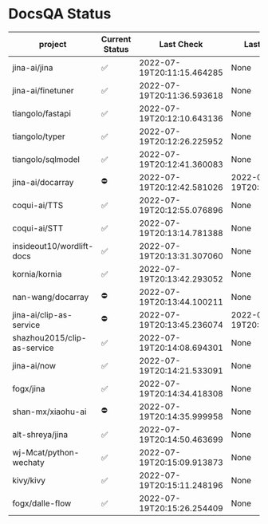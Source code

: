 # DocsQA Status

|          project          |Current Status|        Last Check        |      Last Downtime       |
|---------------------------|--------------|--------------------------|--------------------------|
|jina-ai/jina               |✅            |2022-07-19T20:11:15.464285|None                      |
|jina-ai/finetuner          |✅            |2022-07-19T20:11:36.593618|None                      |
|tiangolo/fastapi           |✅            |2022-07-19T20:12:10.643136|None                      |
|tiangolo/typer             |✅            |2022-07-19T20:12:26.225952|None                      |
|tiangolo/sqlmodel          |✅            |2022-07-19T20:12:41.360083|None                      |
|jina-ai/docarray           |⛔️           |2022-07-19T20:12:42.581026|2022-07-19T20:12:42.581010|
|coqui-ai/TTS               |✅            |2022-07-19T20:12:55.076896|None                      |
|coqui-ai/STT               |✅            |2022-07-19T20:13:14.781388|None                      |
|insideout10/wordlift-docs  |✅            |2022-07-19T20:13:31.307060|None                      |
|kornia/kornia              |✅            |2022-07-19T20:13:42.293052|None                      |
|nan-wang/docarray          |⛔️           |2022-07-19T20:13:44.100211|None                      |
|jina-ai/clip-as-service    |⛔️           |2022-07-19T20:13:45.236074|2022-07-19T20:13:45.236060|
|shazhou2015/clip-as-service|✅            |2022-07-19T20:14:08.694301|None                      |
|jina-ai/now                |✅            |2022-07-19T20:14:21.533091|None                      |
|fogx/jina                  |✅            |2022-07-19T20:14:34.418308|None                      |
|shan-mx/xiaohu-ai          |⛔️           |2022-07-19T20:14:35.999958|None                      |
|alt-shreya/jina            |✅            |2022-07-19T20:14:50.463699|None                      |
|wj-Mcat/python-wechaty     |✅            |2022-07-19T20:15:09.913873|None                      |
|kivy/kivy                  |✅            |2022-07-19T20:15:11.248196|None                      |
|fogx/dalle-flow            |✅            |2022-07-19T20:15:26.254409|None                      |
